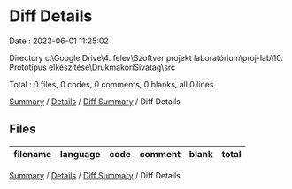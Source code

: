 # Diff Details

Date : 2023-06-01 11:25:02

Directory c:\\Google Drive\\4. felev\\Szoftver projekt laboratórium\\proj-lab\\10. Prototípus elkészítése\\DrukmakoriSivatag\\src

Total : 0 files,  0 codes, 0 comments, 0 blanks, all 0 lines

[Summary](results.md) / [Details](details.md) / [Diff Summary](diff.md) / Diff Details

## Files
| filename | language | code | comment | blank | total |
| :--- | :--- | ---: | ---: | ---: | ---: |

[Summary](results.md) / [Details](details.md) / [Diff Summary](diff.md) / Diff Details